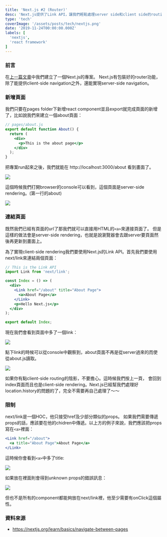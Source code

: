 ```yaml
---
title: 'Next.js #2 (Router)'
desc: 'Next.js提供了Link API，讓我們輕鬆處理server side和client side的routing。'
type: 'tech'
coverImage: '/assets/posts/tech/nextjs.png'
date: '2019-11-24T00:00:00.000Z'
labels: [
  'nextjs',
  'react framework'
]
---
```


### 前言

在<a href="/tech/nextjs1" target="_blank">上一篇文章</a>中我們建立了一個Next.js的專案。 Next.js有包裝好的router功能，除了能提供client-side navigation之外，還能實現server-side navigation。

### 新增頁面

我們只要在pages folder下新增react component並且export就完成頁面的新增了，比如說我們來建立一個about頁面：

```jsx
// pages/about.js
export default function About() {
  return (
    <div>
      <p>This is the about page</p>
    </div>
  );
}
```

把專案run起來之後，我們就能在 http://localhost:3000/about 看到畫面了。

<img src='/assets/posts/tech/nextjs2/nextjs2_1.png'/>

這個時候我們打開browser的console可以看到，這個頁面是server-side rendering。(第一行的about)

<img src='/assets/posts/tech/nextjs2/nextjs2_2.png'/>

### 連結頁面

既然我們已經有頁面的url了那我們就可以直接用HTML的`<a>`來連接頁面了。 但是這樣的做法會是server-side rendering，也就是說瀏覽器會去跟server要頁面然後再更新到畫面上。

為了實現client-side rendering我們要使用Next.js的Link API。首先我們要使用next/link來連結兩個頁面：

```jsx
// This is the Link API
import Link from 'next/link';

const Index = () => (
  <div>
    <Link href="/about" title="About Page">
      <a>About Page</a>
    </Link>
    <p>Hello Next.js</p>
  </div>
);

export default Index;
```

現在我們會看到頁面中多了一個link：

<img src='/assets/posts/tech/nextjs2/nextjs2_3.png'/>

點下link的時候可以從console中觀察到，about頁面不再是從server過來的而使從about.js讀取。

<img src='/assets/posts/tech/nextjs2/nextjs2_4.png'/>

如果你有點client-side routing的陰影，不要擔心。這時候我們按上一頁， 會回到index頁面而且也是client-side rendering。Next.js已經幫我們處理好location.history的問題的了，完全不需要再自己處理了～～

### 限制

next/link是一個HOC，他只接受href及少部分類似的props。 如果我們需要傳遞props的話，應該要在他的chidren中傳遞。以上方的例子來說，我們應該把props寫在`<a>`裡面：

```jsx
<Link href="/about">
  <a title="About Page">About Page</a>
</Link>
```

這時候你會看到`<a>`中多了title:

<img src='/assets/posts/tech/nextjs2/nextjs2_5.png'/>

如果放在<Link>裡面則會得到unknown props的錯誤訊息：

<img src='/assets/posts/tech/nextjs2/nextjs2_6.png'/>

但也不是所有的component都能夠放在next/link裡，他至少需要有onClick這個屬性。

### 資料來源

- <a href='https://nextjs.org/learn/basics/navigate-between-pages' target="_blank">https://nextjs.org/learn/basics/navigate-between-pages</a>